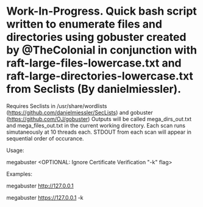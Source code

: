 # Work-In-Progress. Quick bash script written to enumerate files and directories using gobuster created by @TheColonial in conjunction with raft-large-files-lowercase.txt and raft-large-directories-lowercase.txt from Seclists (By danielmiessler). 

Requires Seclists  in /usr/share/wordlists (https://github.com/danielmiessler/SecLists) and gobuster (https://github.com/OJ/gobuster)
Outputs will be called mega_dirs_out.txt and mega_files_out.txt in the current working directory. Each scan runs simutaneously at 10 threads each. STDOUT from each scan will appear in sequential order of occurance. 

Usage: 

megabuster <url> <OPTIONAL: Ignore Certificate Verification "-k" flag>

Examples:

megabuster http://127.0.0.1

megabuster https://127.0.0.1 -k

